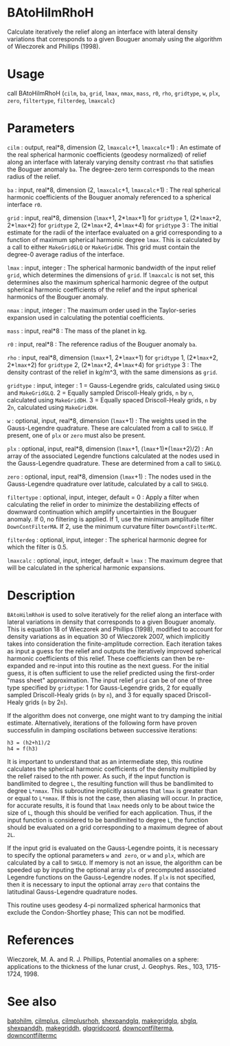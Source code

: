 # BAtoHilmRhoH

Calculate iteratively the relief along an interface with lateral density variations that corresponds to a given Bouguer anomaly using the algorithm of Wieczorek and Phillips (1998).

# Usage

call BAtoHilmRhoH (`cilm`, `ba`, `grid`, `lmax`, `nmax`, `mass`, `r0`, `rho`, `gridtype`, `w`, `plx`, `zero`, `filtertype`, `filterdeg`, `lmaxcalc`)

# Parameters

`cilm` : output, real\*8, dimension (2, `lmaxcalc`+1, `lmaxcalc`+1)
:   An estimate of the real spherical harmonic coefficients (geodesy normalized) of relief along an interface with lateraly varying density contrast `rho` that satisfies the Bouguer anomaly `ba`. The degree-zero term corresponds to the mean radius of the relief.

`ba` : input, real\*8, dimension (2, `lmaxcalc`+1, `lmaxcalc`+1)
:   The real spherical harmonic coefficients of the Bouguer anomaly referenced to a spherical interface `r0`.

`grid` : input, real\*8, dimension (`lmax`+1, 2\*`lmax`+1) for `gridtype` 1, (2\*`lmax`+2, 2\*`lmax`+2) for `gridtype` 2, (2\*`lmax`+2, 4\*`lmax`+4) for `gridtype` 3
:   The initial estimate for the radii of the interface evaluated on a grid corresponding to a function of maximum spherical harmonic degree `lmax`. This is calculated by a call to either `MakeGridGLQ` or `MakeGridDH`. This grid must contain the degree-0 average radius of the interface.
	
`lmax` : input, integer
:   The spherical harmonic bandwidth of the input relief `grid`, which determines the dimensions of `grid`. If `lmaxcalc` is not set, this determines also the maximum spherical harmonic degree of the output spherical harmonic coefficients of the relief and the input spherical harmonics of the Bouguer anomaly.

`nmax` : input, integer
:   The maximum order used in the Taylor-series expansion used in calculating the potential coefficients.
	
`mass` : input, real\*8
:   The mass of the planet in kg.
	
`r0` : input, real\*8
:   The reference radius of the Bouguer anomaly `ba`.
	
`rho` : input, real\*8, dimension (`lmax`+1, 2\*`lmax`+1) for `gridtype` 1, (2\*`lmax`+2, 2\*`lmax`+2) for `gridtype` 2, (2\*`lmax`+2, 4\*`lmax`+4) for `gridtype` 3
:   The density contrast of the relief in kg/m^3, with the same dimensions as `grid`.

`gridtype` : input, integer
:   1 = Gauss-Legendre grids, calculated using `SHGLQ` and `MakeGridGLQ`. 2 = Equally sampled Driscoll-Healy grids, `n` by `n`, calculated using `MakeGridDH`. 3 = Equally spaced Driscoll-Healy grids, `n` by 2`n`, calculated using `MakeGridDH`.
	
`w` : optional, input, real\*8, dimension (`lmax`+1)
:   The weights used in the Gauss-Legendre quadrature. These are calculated from a call to `SHGLQ`. If present, one of `plx` or `zero` must also be present.

`plx` : optional, input, real\*8, dimension (`lmax`+1, (`lmax`+1)\*(`lmax`+2)/2)
:   An array of the associated Legendre functions calculated at the nodes used in the Gauss-Legendre quadrature. These are determined from a call to `SHGLQ`. 
	
`zero` : optional, input, real\*8, dimension (`lmax`+1)
:   The nodes used in the Gauss-Legendre quadrature over latitude, calculated by a call to `SHGLQ`. 

`filtertype` : optional, input, integer, default = 0
:   Apply a filter when calculating the relief in order to minimize the destabilizing effects of downward continuation which amplify uncertainties in the Bouguer anomaly. If 0, no filtering is applied. If 1, use the minimum amplitude filter `DownContFilterMA`. If 2, use the minimum curvature filter `DownContFilterMC`. 

`filterdeg` : optional, input, integer
:   The spherical harmonic degree for which the filter is 0.5.

`lmaxcalc` : optional, input, integer, default = `lmax`
:   The maximum degree that will be calculated in the spherical harmonic expansions.

# Description

`BAtoHilmRhoH` is used to solve  iteratively for the relief along an interface with lateral variations in density that corresponds to a given Bouguer anomaly. This is equation 18 of Wieczorek and Phillips (1998), modified to account for density variations as in equation 30 of Wieczorek 2007, which implicitly takes into consideration the finite-amplitude correction. Each iteration takes as input a guess for the relief and outputs the iteratively improved spherical harmonic coefficients of this relief. These coefficients can then be re-expanded and re-input into this routine as the next guess. For the initial guess, it is often sufficient to use the relief predicted using the first-order "mass sheet" approximation. The input relief `grid` can be of one of three type specified by `gridtype`: 1 for Gauss-Legendre grids, 2 for equally sampled Driscoll-Healy grids (`n` by `n`), and 3 for equally spaced Driscoll-Healy grids (`n` by 2`n`).

If the algorithm does not converge, one might want to try damping the initial estimate. Alternatively, iterations of the following form have proven successfulin in damping oscilations between successive iterations:

`h3 = (h2+h1)/2`  
`h4 = f(h3)`  

It is important to understand that as an intermediate step, this routine calculates the spherical harmonic coefficients of the density multiplied by the relief raised to the nth power. As such, if the input function is bandlimited to degree `L`, the resulting function will thus be bandlimited to degree `L*nmax`. This subroutine implicitly assumes that `lmax` is greater than or equal to `L*nmax`. If this is not the case, then aliasing will occur. In practice, for accurate results, it is found that `lmax` needs only to be about twice the size of `L`, though this should be verified for each application. Thus, if the input function is considered to be bandlimited to degree `L`, the function should be evaluated on a grid corresponding to a maximum degree of about `2L`.

If the input grid is evaluated on the Gauss-Legendre points, it is necessary to specify the optional parameters `w` and` zero`, or `w` and `plx`, which are calculated by a call to `SHGLQ`. If memory is not an issue, the algorithm can be speeded up by inputing the optional array `plx` of precomputed associated Legendre functions on the Gauss-Legendre nodes. If `plx` is not specified, then it is necessary to input the optional array `zero` that contains the latitudinal Gauss-Legendre quadrature nodes.

This routine uses geodesy 4-pi normalized spherical harmonics that exclude the Condon-Shortley phase; This can not be modified.

# References

Wieczorek, M. A. and R. J. Phillips, Potential anomalies on a sphere: applications to the thickness of the lunar crust, J. Geophys. Res., 103, 1715-1724, 1998.

# See also

[batohilm](batohilm.html), [cilmplus](cilmplus.html), [cilmplusrhoh](cilmplusrhoh.html), [shexpandglq](shexpandglq.html), [makegridglq](makegridglq.html), [shglq](shglq.html), [shexpanddh](shexpanddh.html), [makegriddh](makegriddh.html), [glqgridcoord](glqgridcoord.html), [downcontfilterma](downcontfilterma.html), [downcontfiltermc](downcontfiltermc.html)
